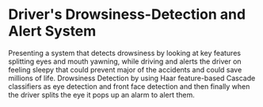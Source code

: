 # Driver's Drowsiness-Detection and Alert System
Presenting a system that detects drowsiness by looking at key features splitting eyes and mouth yawning, while driving and alerts the driver on feeling sleepy that could prevent major of the accidents and could save millions of life. Drowsiness Detection by using Haar feature-based Cascade classifiers as eye detection and front face detection and then finally when the driver splits the eye it pops up an alarm to alert them. 
